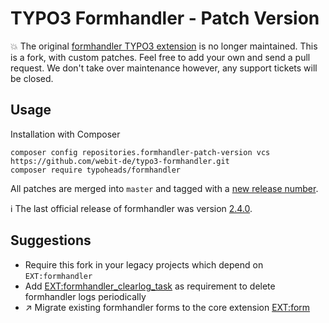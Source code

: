 TYPO3 Formhandler - Patch Version
=================================

:collision: The original [formhandler TYPO3 extension](https://github.com/reinhardfuehricht/typo3-formhandler)
is no longer maintained. This is a fork, with custom patches. Feel free to 
add your own and send a pull request. We don't take over maintenance however,
any support tickets will be closed.

Usage
-----

Installation with Composer

    composer config repositories.formhandler-patch-version vcs https://github.com/webit-de/typo3-formhandler.git
    composer require typoheads/formhandler 

All patches are merged into ```master``` and tagged with a [new release number](https://github.com/webit-de/typo3-formhandler/tags).

:information_source: The last official release of formhandler was version [2.4.0](https://github.com/reinhardfuehricht/typo3-formhandler/tags). 

Suggestions
-----------

* Require this fork in your legacy projects which depend on `EXT:formhandler`
* Add [EXT:formhandler_clearlog_task](https://packagist.org/packages/webit-de/formhandler-clearlog-task)
  as requirement to delete formhandler logs periodically
* :arrow_upper_right: Migrate existing formhandler forms to the core extension [EXT:form](https://packagist.org/packages/typo3/cms-form)
